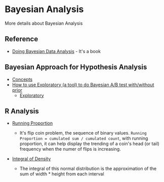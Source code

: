 # Bayesian Analysis

More details about Bayesian Analysis


## Reference
* [Doing Bayesian Data Analysis][2] - It's a book


## Bayesian Approach for Hypothesis Analysis
* [Concepts][4]
* [How to use Exploratory (a tool) to do Bayesian A/B test with/without prior][5]
  * [Exploratory][6]

## R Analysis
* [Running Proportion][1]
  * It's flip coin problem, the sequence of binary values. `Running Proportion = cumulated sum / cumulated count`, with running proportion, it can help display the trending of a coin's head (or tail) frequency when the numer of flips is increasing.
  
* [Integral of Density][3]
  * The integral of this normal distribution is the approximation of the sum of width * height from each interval


[1]:https://github.com/hanhanwu/Hanhan_Data_Science_Practice/blob/master/Applied_Statistics/Learning_Notes/bayesian_analysis/bayesian_running_proportion.R
[2]:https://www.amazon.com/Doing-Bayesian-Data-Analysis-Tutorial/dp/0123814855/ref=cm_cr_arp_d_product_top?ie=UTF8
[3]:https://github.com/hanhanwu/Hanhan_Data_Science_Practice/blob/master/Applied_Statistics/Learning_Notes/bayesian_analysis/bayesian_integralOfdensity.R
[4]:https://github.com/hanhanwu/Hanhan_Data_Science_Practice/blob/master/Applied_Statistics/Learning_Notes/bayesian_analysis/Bayesian_Approaches_for%20Hypothesis_Tests.md
[5]:https://blog.exploratory.io/an-introduction-to-bayesian-a-b-testing-in-exploratory-cb5a7ad80963
[6]:https://exploratory.io/?utm_campaign=ab_test&utm_medium=blog&utm_source=medium
